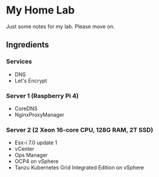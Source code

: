 # My Home Lab
Just some notes for my lab.   Please move on.

## Ingredients 


### Services
 - DNS
 - Let's Encrypt

### Server 1 (Raspberry Pi 4)
 - CoreDNS
 - NginxProxyManager
 
### Server 2 (2 Xeon 16-core CPU, 128G RAM, 2T SSD)
 - Esx-i 7.0 update 1
 - vCenter
 - Ops Manager
 - OCP4 on vSphere
 - Tanzu Kubernetes Grid Integrated Edition on vSphere

